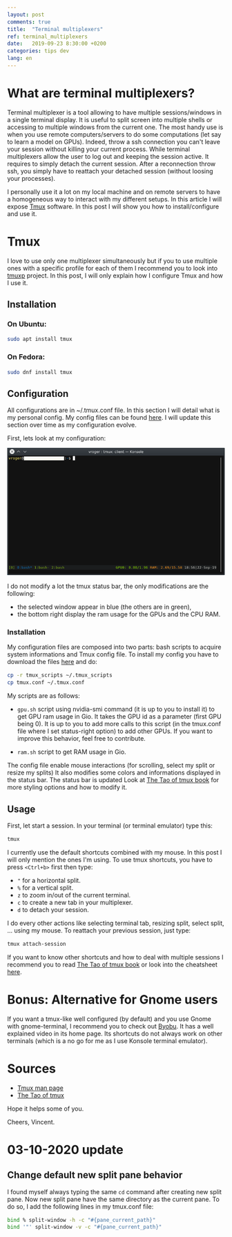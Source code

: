 ```yaml
---
layout: post
comments: true
title:  "Terminal multiplexers"
ref: terminal_multiplexers
date:   2019-09-23 8:30:00 +0200
categories: tips dev
lang: en
---
```


# What are terminal multiplexers?

Terminal multiplexer is a tool allowing to have multiple sessions/windows in a single terminal display.
It is useful to split screen into multiple shells or accessing to multiple windows from the current one.
The most handy use is when you use remote computers/servers to do some computations (let say to learn a model on GPUs).
Indeed, throw a ssh connection you can't leave your session without killing your current process.
While terminal multiplexers allow the user to log out and keeping the session active.
It requires to simply detach the current session.
After a reconnection throw ssh, you simply have to reattach your detached session (without loosing your processes).

I personally use it a lot on my local machine and on remote servers to have a homogeneous way to interact with my different setups.
In this article I will expose [Tmux](https://github.com/tmux/tmux/wiki) software.
In this post I will show you how to install/configure and use it.

# Tmux

I love to use only one multiplexer simultaneously but if you to use multiple ones with a specific profile for each of them I recommend you to look into [tmuxp](https://tmuxp.readthedocs.io/en/latest/) project.
In this post, I will only explain how I configure Tmux and how I use it.

## Installation
### On Ubuntu:

```bash
sudo apt install tmux
```

### On Fedora:
```bash
sudo dnf install tmux
```

## Configuration
All configurations are in ~/.tmux.conf file.
In this section I will detail what is my personal config.
My config files can be found [here](https://github.com/vroger11/vroger11-configs/tree/master/tmux).
I will update this section over time as my configuration evolve.

First, lets look at my configuration:

![alt text](/assets/images/tmux-example.png)

I do not modify a lot the tmux status bar, the only modifications are the following:
* the selected window appear in blue (the others are in green),
* the bottom right display the ram usage for the GPUs and the CPU RAM.

### Installation
My configuration files are composed into two parts: bash scripts to acquire system informations and Tmux config file.
To install my config you have to download the files [here](https://github.com/vroger11/vroger11-configs/tree/master/tmux) and do:
```bash
cp -r tmux_scripts ~/.tmux_scripts
cp tmux.conf ~/.tmux.conf
```

My scripts are as follows:
* `gpu.sh` script using nvidia-smi command (it is up to you to install it) to get GPU ram usage in Gio. It takes the GPU id as a parameter (first GPU being 0). It is up to you to add more calls to this script (in the tmux.conf file where I set status-right option) to add other GPUs. If you want to improve this behavior, feel free to contribute.

* `ram.sh` script to get RAM usage in Gio.

The config file enable mouse interactions (for scrolling, select my split or resize my splits)
It also modifies some colors and informations displayed in the status bar.
The status bar is updated 
Look at [The Tao of tmux book](https://leanpub.com/the-tao-of-tmux/read#status-bar) for more styling options and how to modify it.
## Usage

First, let start a session.
In your terminal (or terminal emulator) type this:
```bash
tmux
```

I currently use the default shortcuts combined with my mouse.
In this post I will only mention the ones I'm using.
To use tmux shortcuts, you have to press `<Ctrl+b>` first then type:
* `"` for a horizontal split.
* `%` for a vertical split.
* `z` to zoom in/out of the current terminal.
* `c` to create a new tab in your multiplexer.
* `d` to detach your session.

I do every other actions like selecting terminal tab, resizing split, select split, ... using my mouse.
To reattach your previous session, just type:
```bash
tmux attach-session
```

If you want to know other shortcuts and how to deal with multiple sessions I recommend you to read [The Tao of tmux book](https://leanpub.com/the-tao-of-tmux) or look into the cheatsheet [here](https://tmuxcheatsheet.com).

# Bonus: Alternative for Gnome users

If you want a tmux-like well configured (by default) and you use Gnome with gnome-terminal, I recommend you to check out [Byobu](http://byobu.org/).
It has a well explained video in its home page.
Its shortcuts do not always work on other terminals (which is a no go for me as I use Konsole terminal emulator).

# Sources

* [Tmux man page](https://man.openbsd.org/OpenBSD-current/man1/tmux.1)
* [The Tao of tmux](https://leanpub.com/the-tao-of-tmux)

Hope it helps some of you.

Cheers, Vincent.


# 03-10-2020 update

## Change default new split pane behavior

I found myself always typing the same `cd` command after creating new split pane.
Now new split pane have the same directory as the current pane.
To do so, I add the following lines in my tmux.conf file:

```bash
bind % split-window -h -c "#{pane_current_path}"
bind '"' split-window -v -c "#{pane_current_path}"
```

